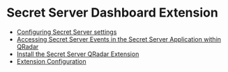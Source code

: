 [title]: # (Secret Server Dashboard)
[tags]: # (dashboard)
[priority]: # (300)
# Secret Server Dashboard Extension

* [Configuring Secret Server settings](config-ss-settings.md)
* [Accessing Secret Server Events in the Secret Server Application within QRadar](accessing-ss-events.md)
* [Install the Secret Server QRadar Extension](install-ss-ext.md)
* [Extension Configuration](ext-config.md)